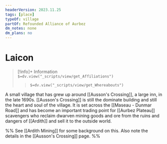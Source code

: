 ```yaml
---
headerVersion: 2023.11.25
tags: [place]
typeOf: village
partOf: Refounded Alliance of Aurbez
dm_notes: none
dm_plans: no
---
```

# Laicon
>[!info]+ Information  
> `$=dv.view("_scripts/view/get_Affiliations")`  
>> `$=dv.view("_scripts/view/get_Whereabouts")`

A small village that has grew up around [[Ausson's Crossing]], a large inn, in the late 1690s. [[Ausson's Crossing]] is still the dominate building and still the heart and soul of the village. It is set across the [[Maseau - Dunmar Road]] and has become an important trading point for [[Aurbez Plateau]] scavengers who reclaim dwarven mining goods and ore from the ruins and dangers of [[Ardith]] and sell it to the outside world.

%% See [[Ardith Mining]] for some background on this. Also note the details in the [[Ausson's Crossing]] page.  %%